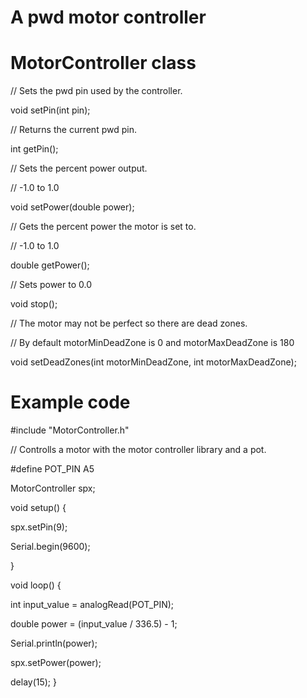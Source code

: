 # A pwd motor controller

# MotorController class
// Sets the pwd pin used by the controller.

void setPin(int pin);
                                                               
// Returns the current pwd pin.

int getPin();

// Sets the percent power output.

// -1.0 to 1.0

void setPower(double power);
                                                               
// Gets the percent power the motor is set to.

// -1.0 to 1.0

double getPower();
                                                               
// Sets power to 0.0

void stop();
                                                               
// The motor may not be perfect so there are dead zones.

// By default motorMinDeadZone is 0 and motorMaxDeadZone is 180

void setDeadZones(int motorMinDeadZone, int motorMaxDeadZone);

# Example code

\#include "MotorController.h"

// Controlls a motor with the motor controller library and a pot.

\#define POT_PIN A5

MotorController spx;

void setup() {

  spx.setPin(9);

  Serial.begin(9600);

}

void loop() {

  int input_value = analogRead(POT_PIN);

  double power = (input_value / 336.5) - 1;

  Serial.println(power);

  spx.setPower(power);

  delay(15);
}
